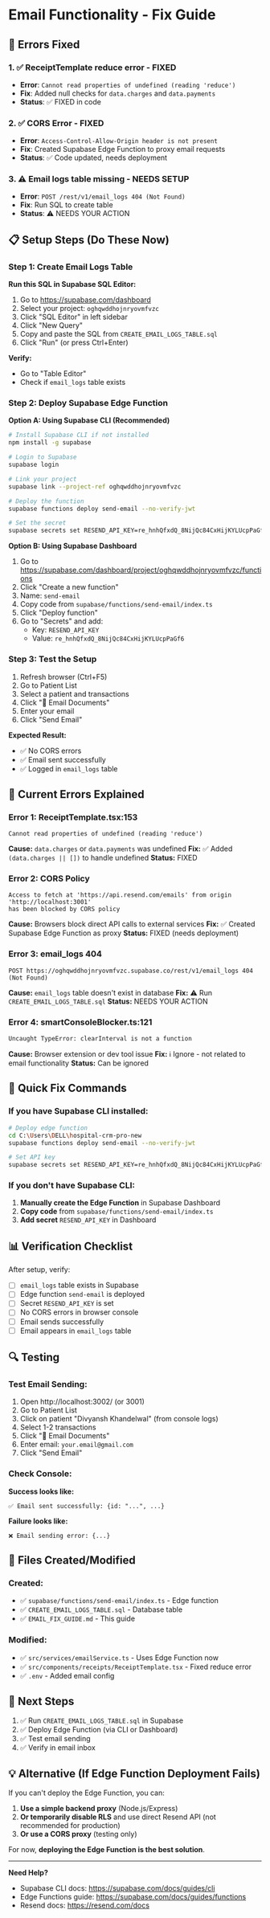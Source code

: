 # Email Functionality - Fix Guide

## 🔧 Errors Fixed

### 1. ✅ ReceiptTemplate reduce error - FIXED
- **Error**: `Cannot read properties of undefined (reading 'reduce')`
- **Fix**: Added null checks for `data.charges` and `data.payments`
- **Status**: ✅ FIXED in code

### 2. ✅ CORS Error - FIXED
- **Error**: `Access-Control-Allow-Origin header is not present`
- **Fix**: Created Supabase Edge Function to proxy email requests
- **Status**: ✅ Code updated, needs deployment

### 3. ⚠️ Email logs table missing - NEEDS SETUP
- **Error**: `POST /rest/v1/email_logs 404 (Not Found)`
- **Fix**: Run SQL to create table
- **Status**: ⚠️ NEEDS YOUR ACTION

## 📋 Setup Steps (Do These Now)

### Step 1: Create Email Logs Table

**Run this SQL in Supabase SQL Editor:**

1. Go to https://supabase.com/dashboard
2. Select your project: `oghqwddhojnryovmfvzc`
3. Click "SQL Editor" in left sidebar
4. Click "New Query"
5. Copy and paste the SQL from `CREATE_EMAIL_LOGS_TABLE.sql`
6. Click "Run" (or press Ctrl+Enter)

**Verify:**
- Go to "Table Editor"
- Check if `email_logs` table exists

### Step 2: Deploy Supabase Edge Function

**Option A: Using Supabase CLI (Recommended)**

```bash
# Install Supabase CLI if not installed
npm install -g supabase

# Login to Supabase
supabase login

# Link your project
supabase link --project-ref oghqwddhojnryovmfvzc

# Deploy the function
supabase functions deploy send-email --no-verify-jwt

# Set the secret
supabase secrets set RESEND_API_KEY=re_hnhQfxdQ_8NijQc84CxHijKYLUcpPaGf6
```

**Option B: Using Supabase Dashboard**

1. Go to https://supabase.com/dashboard/project/oghqwddhojnryovmfvzc/functions
2. Click "Create a new function"
3. Name: `send-email`
4. Copy code from `supabase/functions/send-email/index.ts`
5. Click "Deploy function"
6. Go to "Secrets" and add:
   - Key: `RESEND_API_KEY`
   - Value: `re_hnhQfxdQ_8NijQc84CxHijKYLUcpPaGf6`

### Step 3: Test the Setup

1. Refresh browser (Ctrl+F5)
2. Go to Patient List
3. Select a patient and transactions
4. Click "📧 Email Documents"
5. Enter your email
6. Click "Send Email"

**Expected Result:**
- ✅ No CORS errors
- ✅ Email sent successfully
- ✅ Logged in `email_logs` table

## 🐛 Current Errors Explained

### Error 1: ReceiptTemplate.tsx:153
```
Cannot read properties of undefined (reading 'reduce')
```
**Cause:** `data.charges` or `data.payments` was undefined
**Fix:** ✅ Added `(data.charges || [])` to handle undefined
**Status:** FIXED

### Error 2: CORS Policy
```
Access to fetch at 'https://api.resend.com/emails' from origin 'http://localhost:3001'
has been blocked by CORS policy
```
**Cause:** Browsers block direct API calls to external services
**Fix:** ✅ Created Supabase Edge Function as proxy
**Status:** FIXED (needs deployment)

### Error 3: email_logs 404
```
POST https://oghqwddhojnryovmfvzc.supabase.co/rest/v1/email_logs 404 (Not Found)
```
**Cause:** `email_logs` table doesn't exist in database
**Fix:** ⚠️ Run `CREATE_EMAIL_LOGS_TABLE.sql`
**Status:** NEEDS YOUR ACTION

### Error 4: smartConsoleBlocker.ts:121
```
Uncaught TypeError: clearInterval is not a function
```
**Cause:** Browser extension or dev tool issue
**Fix:** ℹ️ Ignore - not related to email functionality
**Status:** Can be ignored

## 🚀 Quick Fix Commands

### If you have Supabase CLI installed:

```bash
# Deploy edge function
cd C:\Users\DELL\hospital-crm-pro-new
supabase functions deploy send-email --no-verify-jwt

# Set API key
supabase secrets set RESEND_API_KEY=re_hnhQfxdQ_8NijQc84CxHijKYLUcpPaGf6
```

### If you don't have Supabase CLI:

1. **Manually create the Edge Function** in Supabase Dashboard
2. **Copy code** from `supabase/functions/send-email/index.ts`
3. **Add secret** `RESEND_API_KEY` in Dashboard

## 📊 Verification Checklist

After setup, verify:

- [ ] `email_logs` table exists in Supabase
- [ ] Edge function `send-email` is deployed
- [ ] Secret `RESEND_API_KEY` is set
- [ ] No CORS errors in browser console
- [ ] Email sends successfully
- [ ] Email appears in `email_logs` table

## 🔍 Testing

### Test Email Sending:

1. Open http://localhost:3002/ (or 3001)
2. Go to Patient List
3. Click on patient "Divyansh Khandelwal" (from console logs)
4. Select 1-2 transactions
5. Click "📧 Email Documents"
6. Enter email: `your.email@gmail.com`
7. Click "Send Email"

### Check Console:

**Success looks like:**
```
✅ Email sent successfully: {id: "...", ...}
```

**Failure looks like:**
```
❌ Email sending error: {...}
```

## 📁 Files Created/Modified

### Created:
- ✅ `supabase/functions/send-email/index.ts` - Edge function
- ✅ `CREATE_EMAIL_LOGS_TABLE.sql` - Database table
- ✅ `EMAIL_FIX_GUIDE.md` - This guide

### Modified:
- ✅ `src/services/emailService.ts` - Uses Edge Function now
- ✅ `src/components/receipts/ReceiptTemplate.tsx` - Fixed reduce error
- ✅ `.env` - Added email config

## 🎯 Next Steps

1. ✅ Run `CREATE_EMAIL_LOGS_TABLE.sql` in Supabase
2. ✅ Deploy Edge Function (via CLI or Dashboard)
3. ✅ Test email sending
4. ✅ Verify in email inbox

## 💡 Alternative (If Edge Function Deployment Fails)

If you can't deploy the Edge Function, you can:

1. **Use a simple backend proxy** (Node.js/Express)
2. **Or temporarily disable RLS** and use direct Resend API (not recommended for production)
3. **Or use a CORS proxy** (testing only)

For now, **deploying the Edge Function is the best solution**.

---

**Need Help?**
- Supabase CLI docs: https://supabase.com/docs/guides/cli
- Edge Functions guide: https://supabase.com/docs/guides/functions
- Resend docs: https://resend.com/docs
